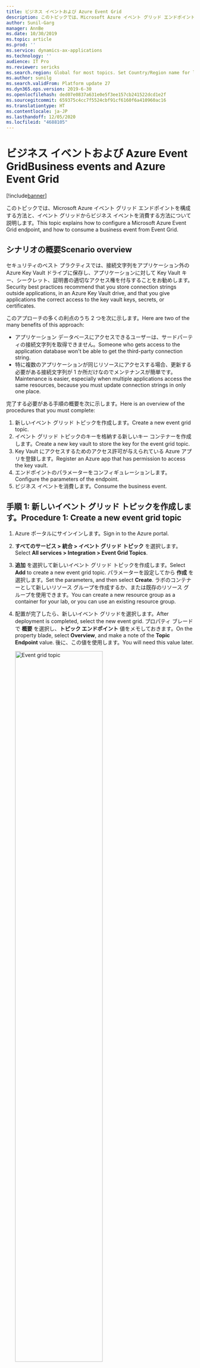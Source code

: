```yaml
---
title: ビジネス イベントおよび Azure Event Grid
description: このトピックでは、Microsoft Azure イベント グリッド エンドポイントを構成する方法と、イベント グリッドからビジネス イベントを消費する方法について説明します。
author: Sunil-Garg
manager: AnnBe
ms.date: 10/30/2019
ms.topic: article
ms.prod: ''
ms.service: dynamics-ax-applications
ms.technology: ''
audience: IT Pro
ms.reviewer: sericks
ms.search.region: Global for most topics. Set Country/Region name for localizations
ms.author: sunilg
ms.search.validFrom: Platform update 27
ms.dyn365.ops.version: 2019-6-30
ms.openlocfilehash: ded07e0837a631e0e5f3ee157cb241522dcd1e2f
ms.sourcegitcommit: 659375c4cc7f5524cbf91cf6160f6a410960ac16
ms.translationtype: HT
ms.contentlocale: ja-JP
ms.lasthandoff: 12/05/2020
ms.locfileid: "4688105"
---
```

# <a name="business-events-and-azure-event-grid"></a><span data-ttu-id="1a0f7-103">ビジネス イベントおよび Azure Event Grid</span><span class="sxs-lookup"><span data-stu-id="1a0f7-103">Business events and Azure Event Grid</span></span>
[!include[banner](../../includes/banner.md)]

<span data-ttu-id="1a0f7-104">このトピックでは、Microsoft Azure イベント グリッド エンドポイントを構成する方法と、イベント グリッドからビジネス イベントを消費する方法について説明します。</span><span class="sxs-lookup"><span data-stu-id="1a0f7-104">This topic explains how to configure a Microsoft Azure Event Grid endpoint, and how to consume a business event from Event Grid.</span></span>

## <a name="scenario-overview"></a><span data-ttu-id="1a0f7-105">シナリオの概要</span><span class="sxs-lookup"><span data-stu-id="1a0f7-105">Scenario overview</span></span>

<span data-ttu-id="1a0f7-106">セキュリティのベスト プラクティスでは、接続文字列をアプリケーション外の Azure Key Vault ドライブに保存し、アプリケーションに対して Key Vault キー、シークレット、証明書の適切なアクセス権を付与することをお勧めします。</span><span class="sxs-lookup"><span data-stu-id="1a0f7-106">Security best practices recommend that you store connection strings outside applications, in an Azure Key Vault drive, and that you give applications the correct access to the key vault keys, secrets, or certificates.</span></span>

<span data-ttu-id="1a0f7-107">このアプローチの多くの利点のうち 2 つを次に示します。</span><span class="sxs-lookup"><span data-stu-id="1a0f7-107">Here are two of the many benefits of this approach:</span></span>

- <span data-ttu-id="1a0f7-108">アプリケーション データベースにアクセスできるユーザーは、サードパーティの接続文字列を取得できません。</span><span class="sxs-lookup"><span data-stu-id="1a0f7-108">Someone who gets access to the application database won't be able to get the third-party connection string.</span></span>
- <span data-ttu-id="1a0f7-109">特に複数のアプリケーションが同じリソースにアクセスする場合、更新する必要がある接続文字列が 1 か所だけなのでメンテナンスが簡単です。</span><span class="sxs-lookup"><span data-stu-id="1a0f7-109">Maintenance is easier, especially when multiple applications access the same resources, because you must update connection strings in only one place.</span></span>

<span data-ttu-id="1a0f7-110">完了する必要がある手順の概要を次に示します。</span><span class="sxs-lookup"><span data-stu-id="1a0f7-110">Here is an overview of the procedures that you must complete:</span></span>

1. <span data-ttu-id="1a0f7-111">新しいイベント グリッド トピックを作成します。</span><span class="sxs-lookup"><span data-stu-id="1a0f7-111">Create a new event grid topic.</span></span>
2. <span data-ttu-id="1a0f7-112">イベント グリッド トピックのキーを格納する新しいキー コンテナーを作成します。</span><span class="sxs-lookup"><span data-stu-id="1a0f7-112">Create a new key vault to store the key for the event grid topic.</span></span>
3. <span data-ttu-id="1a0f7-113">Key Vault にアクセスするためのアクセス許可が与えられている Azure アプリを登録します。</span><span class="sxs-lookup"><span data-stu-id="1a0f7-113">Register an Azure app that has permission to access the key vault.</span></span>
4. <span data-ttu-id="1a0f7-114">エンドポイントのパラメーターをコンフィギュレーションします。</span><span class="sxs-lookup"><span data-stu-id="1a0f7-114">Configure the parameters of the endpoint.</span></span>
5. <span data-ttu-id="1a0f7-115">ビジネス イベントを消費します。</span><span class="sxs-lookup"><span data-stu-id="1a0f7-115">Consume the business event.</span></span>

## <a name="procedure-1-create-a-new-event-grid-topic"></a><span data-ttu-id="1a0f7-116">手順 1: 新しいイベント グリッド トピックを作成します。</span><span class="sxs-lookup"><span data-stu-id="1a0f7-116">Procedure 1: Create a new event grid topic</span></span>

1. <span data-ttu-id="1a0f7-117">Azure ポータルにサインインします。</span><span class="sxs-lookup"><span data-stu-id="1a0f7-117">Sign in to the Azure portal.</span></span>
2. <span data-ttu-id="1a0f7-118">**すべてのサービス \> 統合 \> イベント グリッド トピック** を選択します。</span><span class="sxs-lookup"><span data-stu-id="1a0f7-118">Select **All services \> Integration \> Event Grid Topics**.</span></span>
3. <span data-ttu-id="1a0f7-119">**追加** を選択して新しいイベント グリッド トピックを作成します。</span><span class="sxs-lookup"><span data-stu-id="1a0f7-119">Select **Add** to create a new event grid topic.</span></span> <span data-ttu-id="1a0f7-120">パラメーターを設定してから **作成** を選択します。</span><span class="sxs-lookup"><span data-stu-id="1a0f7-120">Set the parameters, and then select **Create**.</span></span> <span data-ttu-id="1a0f7-121">ラボのコンテナーとして新しいリソース グループを作成するか、または既存のリソース グループを使用できます。</span><span class="sxs-lookup"><span data-stu-id="1a0f7-121">You can create a new resource group as a container for your lab, or you can use an existing resource group.</span></span>
4. <span data-ttu-id="1a0f7-122">配置が完了したら、新しいイベント グリッドを選択します。</span><span class="sxs-lookup"><span data-stu-id="1a0f7-122">After deployment is completed, select the new event grid.</span></span> <span data-ttu-id="1a0f7-123">プロパティ ブレードで **概要** を選択し、**トピック エンドポイント** 値をメモしておきます。</span><span class="sxs-lookup"><span data-stu-id="1a0f7-123">On the property blade, select **Overview**, and make a note of the **Topic Endpoint** value.</span></span> <span data-ttu-id="1a0f7-124">後に、この値を使用します。</span><span class="sxs-lookup"><span data-stu-id="1a0f7-124">You will need this value later.</span></span>

    <img alt="Event grid topic" src="../../media/BEF-Howto-EventGrid-03.png" width="70%">

5. <span data-ttu-id="1a0f7-125">プロパティ ブレードに戻って **アクセス キー** を選択して **キー 1** の値をコピーします。</span><span class="sxs-lookup"><span data-stu-id="1a0f7-125">Back on the property blade, select **Access keys**, and copy the **Key 1** value.</span></span> <span data-ttu-id="1a0f7-126">次の手順でキー コンテナーを構成するときに、この値が必要になります。</span><span class="sxs-lookup"><span data-stu-id="1a0f7-126">You will need this value when you configure the key vault in the next procedure.</span></span>

    <img alt="Event grid access key" src="../../media/BEF-Howto-EventGrid-04.png" width="70%">

## <a name="procedure-2-create-a-key-vault"></a><span data-ttu-id="1a0f7-127">手順 2: 新しいキー コンテナーの作成</span><span class="sxs-lookup"><span data-stu-id="1a0f7-127">Procedure 2: Create a key vault</span></span>

<span data-ttu-id="1a0f7-128">この手順では、前の手順でコピーしたキーを保存する Key Vault を作成します。</span><span class="sxs-lookup"><span data-stu-id="1a0f7-128">In this procedure, you will create a key vault to store the key that you copied in the previous procedure.</span></span> <span data-ttu-id="1a0f7-129">Key Vault は、キー、シークレット、証明書を保存するために使用する安全なドライブです。</span><span class="sxs-lookup"><span data-stu-id="1a0f7-129">A key vault is a secure drive that is used to store keys, secrets, and certificates.</span></span> <span data-ttu-id="1a0f7-130">接続文字列を保存する代わりに、より一般的で安全なアプローチは Key Vault に保存することです。</span><span class="sxs-lookup"><span data-stu-id="1a0f7-130">Instead of storing the connection string, a more typical and more secure approach is to store it in a key vault.</span></span> <span data-ttu-id="1a0f7-131">その後、新しいアプリケーションを Azure Active Directory (Azure AD) に登録し、Key Vault からシークレットを取得する権限を付与できます。</span><span class="sxs-lookup"><span data-stu-id="1a0f7-131">You can then register a new application with Azure Active Directory (Azure AD) and grant it the right to retrieve the secret from the key vault.</span></span>

1. <span data-ttu-id="1a0f7-132">Azure ポータルで **すべてのサービス \> セキュリティ \> Key Vaults** を選択します。</span><span class="sxs-lookup"><span data-stu-id="1a0f7-132">In the Azure portal, select **All services \> Security \> Key vaults**.</span></span>
2. <span data-ttu-id="1a0f7-133">リソース グループに新しい Key Vault を作成し、デフォルトのパラメーターを設定します。</span><span class="sxs-lookup"><span data-stu-id="1a0f7-133">Create a new key vault in your resource group and set the default parameters.</span></span>

    <img alt="New Key Vault" src="../../media/BEF-Howto-Keyvault-02.png" width="50%">

3. <span data-ttu-id="1a0f7-134">**概要** を選択し、Key Vault の **DNS 名** 値をコピーして保存します。</span><span class="sxs-lookup"><span data-stu-id="1a0f7-134">Select **Overview**, then copy and save the **DNS Name** value for the key vault.</span></span> <span data-ttu-id="1a0f7-135">この値は後で使用します。</span><span class="sxs-lookup"><span data-stu-id="1a0f7-135">You will use this value later.</span></span>

    <img alt="Key vault DNS name" src="../../media/BEF-Howto-Keyvault-03.png" width="70%">

4. <span data-ttu-id="1a0f7-136">**BE-Key Vault \> シークレット \> 生成/インポート** を選択します。</span><span class="sxs-lookup"><span data-stu-id="1a0f7-136">Select **BE-key vault \> Secrets \> Generate/Import**.</span></span> <span data-ttu-id="1a0f7-137">シークレットの名前を入力し、先に保存したイベント グリッド接続文字列を貼り付けます。</span><span class="sxs-lookup"><span data-stu-id="1a0f7-137">Enter a name for your secret, and paste the event grid connection string that you saved earlier.</span></span>

    <img alt="Key vault secret " src="../../media/BEF-Howto-Keyvault-04.png" width="70%">

5. <span data-ttu-id="1a0f7-138">**作成** を選択します。</span><span class="sxs-lookup"><span data-stu-id="1a0f7-138">Select **Create**.</span></span>

## <a name="procedure-3-register-a-new-application"></a><span data-ttu-id="1a0f7-139">手順 3: 新しいアプリケーションの登録</span><span class="sxs-lookup"><span data-stu-id="1a0f7-139">Procedure 3: Register a new application</span></span>

<span data-ttu-id="1a0f7-140">この手順では、新しいアプリケーションを Azure AD に登録して、Key Vault のシークレットの読み取りと取得アクセスを許可します。</span><span class="sxs-lookup"><span data-stu-id="1a0f7-140">In this procedure, you will register a new application with Azure AD, and give it read and retrieve access to key vault secrets.</span></span> <span data-ttu-id="1a0f7-141">アプリケーションを使用してイベント グリッドのシークレットを取得します。</span><span class="sxs-lookup"><span data-stu-id="1a0f7-141">The application will then use this application to retrieve event grid secrets.</span></span>

1. <span data-ttu-id="1a0f7-142">Azure ポータルで **すべてのサービス \> セキュリティ \> Azure Active Directory** を選択します。</span><span class="sxs-lookup"><span data-stu-id="1a0f7-142">In the Azure portal, select **All services \> Security \> Azure Active Directory**.</span></span>
2. <span data-ttu-id="1a0f7-143">**アプリ登録 (プレビュー) \> 新しい登録** を選択し、次にアプリケーションの名前を入力します。</span><span class="sxs-lookup"><span data-stu-id="1a0f7-143">Select **App registrations (preview) \> New registration**, and then enter a name for your application.</span></span>
3. <span data-ttu-id="1a0f7-144">**登録** を選択します。</span><span class="sxs-lookup"><span data-stu-id="1a0f7-144">Select **Register**.</span></span>
4. <span data-ttu-id="1a0f7-145">新しいアプリケーションを選択して **証明書とシークレット \> 新しいクライアント シークレット** を選択します。</span><span class="sxs-lookup"><span data-stu-id="1a0f7-145">Select your new application, and then select **Certificates & secrets \> New client secret**.</span></span> <span data-ttu-id="1a0f7-146">シークレットの名前を入力し、有効期限が切れないようにシークレットを設定します。</span><span class="sxs-lookup"><span data-stu-id="1a0f7-146">Enter a name for your secret, and set the secret so that it never expires.</span></span> <span data-ttu-id="1a0f7-147">その後 **追加** を選択します。</span><span class="sxs-lookup"><span data-stu-id="1a0f7-147">Then select **Add**.</span></span>

    <img alt="Azure App secret " src="../../media/BEF-Howto-Keyvault-07.png" width="50%">

5. <span data-ttu-id="1a0f7-148">新しいシークレットをコピーして保存します。</span><span class="sxs-lookup"><span data-stu-id="1a0f7-148">Copy and save your new secret.</span></span> <span data-ttu-id="1a0f7-149">これは後で使用します。</span><span class="sxs-lookup"><span data-stu-id="1a0f7-149">You will use it later.</span></span>

    > [!IMPORTANT]
    > <span data-ttu-id="1a0f7-150">シークレットは一度だけ表示されます。</span><span class="sxs-lookup"><span data-stu-id="1a0f7-150">Secrets are visible only one time.</span></span> <span data-ttu-id="1a0f7-151">シークレットをコピーし忘れた場合は、削除してから新しいシークレットを作成する必要があります。</span><span class="sxs-lookup"><span data-stu-id="1a0f7-151">If you forget to copy the secret, you will have to delete it and create a new secret.</span></span>

    <img alt="Copy App secret " src="../../media/BEF-Howto-Keyvault-08.png" width="70%">

6. <span data-ttu-id="1a0f7-152">**概要** を選択し、アプリケーション ID をコピーして保存します。</span><span class="sxs-lookup"><span data-stu-id="1a0f7-152">Select **Overview**, and copy and save the application ID.</span></span> <span data-ttu-id="1a0f7-153">この値は後で使用します。</span><span class="sxs-lookup"><span data-stu-id="1a0f7-153">You will use this value later.</span></span>

    <img alt="Copy App Id " src="../../media/BEF-Howto-Keyvault-09.png" width="70%">

7. <span data-ttu-id="1a0f7-154">**すべてのサービス \> セキュリティ \> Key Vaults** を選択します。</span><span class="sxs-lookup"><span data-stu-id="1a0f7-154">Select **All services \> Security \> Key vaults**.</span></span>
8. <span data-ttu-id="1a0f7-155">前に作成した Key Vault を選択してから **アクセスポリシー \> 新規追加** を選択します。</span><span class="sxs-lookup"><span data-stu-id="1a0f7-155">Select the key vault that you created earlier, and then select **Access policies \> Add new**.</span></span>
9. <span data-ttu-id="1a0f7-156">**プリンシパル** ブレードで、新しい登録済みアプリケーションを選択します。</span><span class="sxs-lookup"><span data-stu-id="1a0f7-156">On the **Principal** blade, select your new registered application.</span></span> <span data-ttu-id="1a0f7-157">Key Vault のシークレットを取得するには、**Get** と **List** シークレット アクセス許可のチェック ボックスを選択します。</span><span class="sxs-lookup"><span data-stu-id="1a0f7-157">Select the check boxes for the **Get** and **List** secret permissions to retrieve key vault secrets.</span></span>

    <img alt="Key Vault access policy " src="../../media/BEF-Howto-Keyvault-12.png" width="50%">

10. <span data-ttu-id="1a0f7-158">新しいアクセス ポリシーを保存します。</span><span class="sxs-lookup"><span data-stu-id="1a0f7-158">Save your new access policy.</span></span>

## <a name="procedure-4-configure-a-business-events-endpoint"></a><span data-ttu-id="1a0f7-159">手順 4: ビジネス イベント エンドポイントのコンフィギュレーション</span><span class="sxs-lookup"><span data-stu-id="1a0f7-159">Procedure 4: Configure a Business Events endpoint</span></span>

1. <span data-ttu-id="1a0f7-160">アプリケーションにサイン インし、**システム管理 \> 設定 \> ビジネス イベント** の順に移動します。</span><span class="sxs-lookup"><span data-stu-id="1a0f7-160">Sign in to the application and go to **System administration \> Setup \> Business events**.</span></span>
2. <span data-ttu-id="1a0f7-161">**エンドポイント** を選択します。</span><span class="sxs-lookup"><span data-stu-id="1a0f7-161">Select **Endpoints**.</span></span>
3. <span data-ttu-id="1a0f7-162">**新規** を選択します。</span><span class="sxs-lookup"><span data-stu-id="1a0f7-162">Select **New**.</span></span>
4. <span data-ttu-id="1a0f7-163">**Azure Event Grid** を選択します。</span><span class="sxs-lookup"><span data-stu-id="1a0f7-163">Select **Azure Event Grid**.</span></span>
5. <span data-ttu-id="1a0f7-164">**次へ** を選択します。</span><span class="sxs-lookup"><span data-stu-id="1a0f7-164">Select **Next**.</span></span>
6. <span data-ttu-id="1a0f7-165">必要なパラメーター値を設定します。</span><span class="sxs-lookup"><span data-stu-id="1a0f7-165">Set the required parameter values.</span></span>

    <img alt="Event grid endpoint" src="../../media/BEF-Howto-EventGrid-06.png" width="50%">

7. <span data-ttu-id="1a0f7-166">**OK** を選択します。</span><span class="sxs-lookup"><span data-stu-id="1a0f7-166">Select **OK**.</span></span>

## <a name="procedure-5-consume-a-business-event"></a><span data-ttu-id="1a0f7-167">手順 5: ビジネス イベントの消費</span><span class="sxs-lookup"><span data-stu-id="1a0f7-167">Procedure 5: Consume a business event</span></span>

<span data-ttu-id="1a0f7-168">ビジネス シナリオでは、USMF 会社に自由書式の請求書が転記されるたびに電子メール メッセージを送信します。</span><span class="sxs-lookup"><span data-stu-id="1a0f7-168">The business scenario involves sending an email message whenever a free text invoice is posted for the USMF company.</span></span> <span data-ttu-id="1a0f7-169">顧客アカウント番号、顧客名、請求書の合計金額など、詳細がメッセージ\`に含まれる必要があります。</span><span class="sxs-lookup"><span data-stu-id="1a0f7-169">The message must contain details such as the customer account number, the customer name, and the total amount of the invoice.</span></span>

1. <span data-ttu-id="1a0f7-170">ビジネス イベント カタログを選択し、**自由書式の請求書が転記されました** ビジネス イベントを探します</span><span class="sxs-lookup"><span data-stu-id="1a0f7-170">Select the business event catalog and look for **free text invoice posted** business event.</span></span>
2. <span data-ttu-id="1a0f7-171">次に USMF 会社のビジネス イベントを有効化します。</span><span class="sxs-lookup"><span data-stu-id="1a0f7-171">Then activate the business event for USMF company.</span></span> <span data-ttu-id="1a0f7-172">一度有効になると、テスト メッセージは送信され、構成を検証し、接続をキャッシュします。</span><span class="sxs-lookup"><span data-stu-id="1a0f7-172">Once activated, a test message is sent to validate the configuration and cache the connection.</span></span>
3. <span data-ttu-id="1a0f7-173">テスト メッセージが受信されたことを確認するには、Azure ポータルでイベント グリッド トピックを選択して **メトリック** を選択します。</span><span class="sxs-lookup"><span data-stu-id="1a0f7-173">To verify that the test message has been received, in the Azure portal, select your event grid topic, and then select **Metrics**.</span></span> <span data-ttu-id="1a0f7-174">**公開されたイベント** メトリックと **一致しないイベント** メトリックの両方が少なくとも **1** の値を示していることを確認します。</span><span class="sxs-lookup"><span data-stu-id="1a0f7-174">Verify that both the **Published Events** metric and the **Unmatched Events** metric show a value of at least **1**.</span></span> <span data-ttu-id="1a0f7-175">そうでない場合は、バッチ ジョブがメッセージを受信するまで待ちます。</span><span class="sxs-lookup"><span data-stu-id="1a0f7-175">If they don't, wait for the batch job to pick up your message.</span></span>

    <img alt="Event grid metrics" src="../../media/BEF-Howto-EventGrid-08.png" width="70%">

    <span data-ttu-id="1a0f7-176">両方のメトリックの値が少なくとも **1** の場合、イベント グリッド トピックをサブスクライブする新しいロジック アプリを作成します。</span><span class="sxs-lookup"><span data-stu-id="1a0f7-176">When both metrics have a value of at least **1**, you will create a new logic app to subscribe to your event grid topic.</span></span>

4. <span data-ttu-id="1a0f7-177">**すべてのサービス \> 統合 \> Logic Apps** を順に選択します。</span><span class="sxs-lookup"><span data-stu-id="1a0f7-177">Select **All services \> Integration \> Logic Apps**.</span></span>
5. <span data-ttu-id="1a0f7-178">リソース グループに新しいロジック アプリを作成します。</span><span class="sxs-lookup"><span data-stu-id="1a0f7-178">Create a new logic app in your resource group.</span></span>

    <img alt="New logic apps" src="../../media/BEF-Howto-EventGrid-10.png" width="50%">

6. <span data-ttu-id="1a0f7-179">ロジック アプリ リソースを作成したら、空のロジック アプリを作成するオプションを選択します。</span><span class="sxs-lookup"><span data-stu-id="1a0f7-179">After your logic app resource has been created, select the option to create a blank logic app.</span></span>
7. <span data-ttu-id="1a0f7-180">**イベント グリッド** を検索して **リソース イベントが発生した場合 (プレビュー)** トリガーを選択します。</span><span class="sxs-lookup"><span data-stu-id="1a0f7-180">Search for **Event Grid**, and select the **When a resource event occurs (preview)** trigger.</span></span>

    <img alt="Event grid trigger" src="../../media/BEF-Howto-EventGrid-11.png" width="50%">

8. <span data-ttu-id="1a0f7-181">サブスクリプションを選択し、リソース タイプとして **Microsoft.EventGrid.Topics** を選択し、手順 1 で作成したイベント グリッド トピックの名前を選択します。</span><span class="sxs-lookup"><span data-stu-id="1a0f7-181">Select your subscription, select **Microsoft.EventGrid.Topics** as the resource type, and select the name of the event grid topic that you created in procedure 1.</span></span>

    <img alt="Event grid trigger parameters" src="../../media/BEF-Howto-EventGrid-12.png" width="50%">

9. <span data-ttu-id="1a0f7-182">**新規ステップ** を選択して新しいアクションを追加します。</span><span class="sxs-lookup"><span data-stu-id="1a0f7-182">Select **New Step** to add a new action.</span></span>
10. <span data-ttu-id="1a0f7-183">**JSON の解析** データ処理を検索します。</span><span class="sxs-lookup"><span data-stu-id="1a0f7-183">Search for the **Parse Json** data operation.</span></span> <span data-ttu-id="1a0f7-184">このステップは、データ コントラクトの指定されたスキーマを使用してメッセージを解析するために必要です。</span><span class="sxs-lookup"><span data-stu-id="1a0f7-184">This step is required so that the message can be parsed by using the provided schema for the data contract.</span></span>
11. <span data-ttu-id="1a0f7-185">**Json 解析** アクションの **コンテンツ** フィールドをクリックします。</span><span class="sxs-lookup"><span data-stu-id="1a0f7-185">Click in the **Content** field of the **Parse Json** action.</span></span> <span data-ttu-id="1a0f7-186">表示されるウィンドウには前のトリガーからのオプションが表示されます。</span><span class="sxs-lookup"><span data-stu-id="1a0f7-186">The pane that appears gives you the option form the previous trigger.</span></span> <span data-ttu-id="1a0f7-187">Finance and Operations で送信されるペイロードを含むイベント グリッド メッセージの **データ オブジェクト** フィールドを選択する必要があります。</span><span class="sxs-lookup"><span data-stu-id="1a0f7-187">You must select the **Data object** field of the event grid message that contains the payload that is transmitted by Finance and Operations.</span></span>

    <img alt="Logic appas parse JSON " src="../../media/BEF-Howto-EventGrid-14.png" width="50%">

    <span data-ttu-id="1a0f7-188">次に、契約の指定されたスキーマを入力する必要があります。</span><span class="sxs-lookup"><span data-stu-id="1a0f7-188">Next, you must enter the provided schema for the contract.</span></span> <span data-ttu-id="1a0f7-189">これは、ただのサンプル ペイロードです。</span><span class="sxs-lookup"><span data-stu-id="1a0f7-189">This is only a sample payload.</span></span> <span data-ttu-id="1a0f7-190">ただし、Azure Logic Apps の機能を使用してペイロードからスキーマを生成できます。</span><span class="sxs-lookup"><span data-stu-id="1a0f7-190">However, you can use a capability of Azure Logic Apps to generate a schema from a payload.</span></span>

12. <span data-ttu-id="1a0f7-191">ビジネス イベント カタログのイベントを選択し、**スキーマのダウンロード** リンクを選択します。</span><span class="sxs-lookup"><span data-stu-id="1a0f7-191">Select your event in the business event catalog, and then select the **Download schema** link.</span></span> <span data-ttu-id="1a0f7-192">テキスト ファイルがダウンロードされます。</span><span class="sxs-lookup"><span data-stu-id="1a0f7-192">A text file is downloaded.</span></span> <span data-ttu-id="1a0f7-193">テキストファイルを開いて内容をコピーします。</span><span class="sxs-lookup"><span data-stu-id="1a0f7-193">Open the text file, and copy the contents.</span></span>
13. <span data-ttu-id="1a0f7-194">Logic Apps に戻って **サンプル ペイロードを使用してスキーマを生成** リンクを選択します。</span><span class="sxs-lookup"><span data-stu-id="1a0f7-194">Go back to Logic Apps, and select the **Use sample payload to generate schema** link.</span></span> <span data-ttu-id="1a0f7-195">テキスト ファイルの内容を貼り付けて **完了** を選択します。</span><span class="sxs-lookup"><span data-stu-id="1a0f7-195">Paste the contents of the text file, and then select **Done**.</span></span>

    <img alt="Event schema " src="../../media/BEF-Howto-EventGrid-16.png" width="70%">

14. <span data-ttu-id="1a0f7-196">サンプル ペイロードの品質により、特に実値がサンプル ペイロードで整数として与えられた場合、ジェネレーターは整数と実値を区別しません。</span><span class="sxs-lookup"><span data-stu-id="1a0f7-196">Depending on the quality of your sample payload, your generator won't be able to distinguish between an integer and a real value, especially if the real value is provided as a whole number in the sample payload.</span></span> <span data-ttu-id="1a0f7-197">生成されたスキーマを確認して **整数** データ型のフィールドを **数値** データ型に変更する必要があるか判断します。</span><span class="sxs-lookup"><span data-stu-id="1a0f7-197">Review the schema that is generated, and determine whether you must change a field of the **integer** data type to the **number** data type.</span></span> <span data-ttu-id="1a0f7-198">(JavaScript Object Notation \[JSON\] で **数値** データ型は実数値を表します。)</span><span class="sxs-lookup"><span data-stu-id="1a0f7-198">(In JavaScript Object Notation \[JSON\], the **number** data type represents real values.)</span></span>

    <img alt="JSON data types " src="../../media/BEF-Howto-EventGrid-17.png" width="100%">

    <span data-ttu-id="1a0f7-199">次に、顧客の支払いの詳細を含む通知電子メールの送信など、最終的なアクションを選択します。</span><span class="sxs-lookup"><span data-stu-id="1a0f7-199">Next, you will select a final action, such as sending a notification email that includes customer payment details.</span></span>

15. <span data-ttu-id="1a0f7-200">**電子メールの送信** アクションを検索し、自分の Microsoft 365 アカウントにサインインします。</span><span class="sxs-lookup"><span data-stu-id="1a0f7-200">Search for the **send email** action, and then sign in to your Microsoft 365 account.</span></span>
16. <span data-ttu-id="1a0f7-201">メッセージの本文および、必須項目を入力します。</span><span class="sxs-lookup"><span data-stu-id="1a0f7-201">Fill in the message with the required fields.</span></span>
17. <span data-ttu-id="1a0f7-202">ロジック アプリを保存します。</span><span class="sxs-lookup"><span data-stu-id="1a0f7-202">Save your logic app.</span></span>
18. <span data-ttu-id="1a0f7-203">顧客の支払いを転記して、ビジネス イベントをトリガーします。</span><span class="sxs-lookup"><span data-stu-id="1a0f7-203">Trigger the business event by posting a customer payment.</span></span> <span data-ttu-id="1a0f7-204">そして、ロジック アプリが実行されていること、顧客の支払いの詳細が記載された電子メールを受信することを確認します。</span><span class="sxs-lookup"><span data-stu-id="1a0f7-204">Then verify that the logic app runs, and that you receive an email that includes customer payment details.</span></span>
